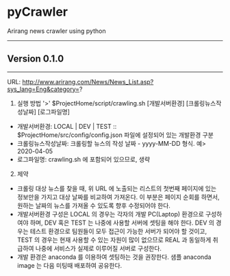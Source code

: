 # pyCrawler

Arirang news crawler using python

------------------------------------------------------
## Version 0.1.0
------------------------------------------------------

URL: http://www.arirang.com/News/News_List.asp?sys_lang=Eng&category=?

1. 실행 방법
  '>' $ProjectHome/script/crawling.sh [개발서버환경] [크롤링뉴스작성날짜] [로그파일명]
  
  - 개발서버환경: LOCAL | DEV | TEST  :: $ProjectHome/src/config/config.json 파일에 설정되어 있는 개발환경 구분
  - 크롤링뉴스작성날짜: 크롤링할 뉴스의 작성 날짜 - yyyy-MM-DD 형식. 예> 2020-04-05
  - 로그파일명: crawling.sh 에 포함되어 있으므로, 생략
     
2. 제약
  - 크롤링 대상 뉴스를 찾을 때, 위 URL 에 노출되는 리스트의 첫번째 페이지에 있는 정보만을 가지고 대상 날짜를 비교하여 가져온다. 이 부분은 페이지 순회를 하면서, 원하는 날짜의 뉴스를 가져올 수 있도록 향후 수정되어야 한다.
  - 개발서버환경 구성은 LOCAL 의 경우는 각자의 개발 PC(Laptop) 환경으로 구성하여야 하며, DEV 혹은 TEST 는 나중에 사용할 서버에 셋팅을 해야 한다. DEV 의 경우는 테스트 환경으로 팀원들이 모두 접근이 가능한 서버가 되어야 할 것이고, TEST 의 경우는 현재 사용할 수 있는 자원이 많이 없으므로 REAL 과 동일하게 취급하여 나중에 서비스가 실제로 이루어질 서버로 구성한다.
  - 개발 환경은 anaconda 를 이용하여 셋팅하는 것을 권장한다. 샘플 anaconda image 는 다음 미팅때 배포하여 공유한다.

